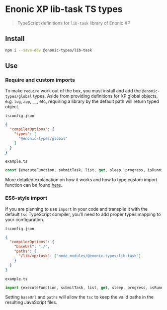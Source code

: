 # Enonic XP lib-task TS types

> TypeScript definitions for `lib-task` library of Enonic XP

## Install

```bash
npm i --save-dev @enonic-types/lib-task
```

## Use

### Require and custom imports

To make `require` work out of the box, you must install and add the `@enonic-types/global` types. Aside from providing definitions for XP
global objects, e.g. `log`, `app`, `__`, etc, requiring a library by the default path will return typed object.

`tsconfig.json`

```json
{
  "compilerOptions": {
    "types": [
      "@enonic-types/global"
    ]
  }
}
```

`example.ts`

```ts
const {executeFunction, submitTask, list, get, sleep, progress, isRunning} = require('/lib/xp/task');
```

More detailed explanation on how it works and how to type custom import function can be
found [here](https://developer.enonic.com/docs/xp/stable/api).

### ES6-style import

If you are planning to use `import` in your code and transpile it with the default `tsc` TypeScript compiler, you'll need to add proper
types mapping to your configuration.

`tsconfig.json`

```json
{
  "compilerOptions": {
    "baseUrl": "./",
    "paths": {
      "/lib/xp/task": ["node_modules/@enonic-types/lib-task"]
    }
  }
}
```

`example.ts`

```ts
import {executeFunction, submitTask, list, get, sleep, progress, isRunning} from '/lib/xp/task';
```

Setting `baseUrl` and `paths` will allow the `tsc` to keep the valid paths in the resulting JavaScript files.
